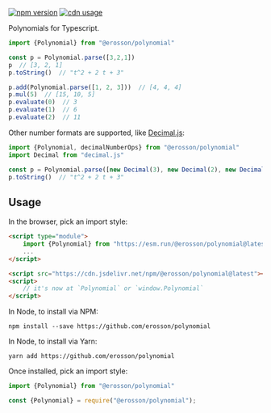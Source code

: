[![npm version](https://badge.fury.io/js/@erosson%2Fpolynomial.svg)](https://www.npmjs.com/package/@erosson/polynomial)
[![cdn usage](https://data.jsdelivr.com/v1/package/npm/@erosson/polynomial/badge)](https://www.jsdelivr.com/package/npm/@erosson/polynomial)

Polynomials for Typescript.

```ts
import {Polynomial} from "@erosson/polynomial"

const p = Polynomial.parse([3,2,1])
p  // [3, 2, 1]
p.toString()  // "t^2 + 2 t + 3"

p.add(Polynomial.parse([1, 2, 3]))  // [4, 4, 4]
p.mul(5)  // [15, 10, 5]
p.evaluate(0)  // 3
p.evaluate(1)  // 6
p.evaluate(2)  // 11
```

Other number formats are supported, like [Decimal.js](https://mikemcl.github.io/decimal.js/):

```ts
import {Polynomial, decimalNumberOps} from "@erosson/polynomial"
import Decimal from "decimal.js"

const p = Polynomial.parse([new Decimal(3), new Decimal(2), new Decimal(1)], decimalNumberOps(Decimal))
p.toString()  // "t^2 + 2 t + 3"
```

## Usage

In the browser, pick an import style:

```html
<script type="module">
    import {Polynomial} from "https://esm.run/@erosson/polynomial@latest"
    ...
</script>
```

```html
<script src="https://cdn.jsdelivr.net/npm/@erosson/polynomial@latest"></script>
<script>
    // it's now at `Polynomial` or `window.Polynomial`
</script>
```

In Node, to install via NPM:

`npm install --save https://github.com/erosson/polynomial`

In Node, to install via Yarn:

`yarn add https://github.com/erosson/polynomial`

Once installed, pick an import style:

```ts
import {Polynomial} from "@erosson/polynomial"
```

```ts
const {Polynomial} = require("@erosson/polynomial");
```

